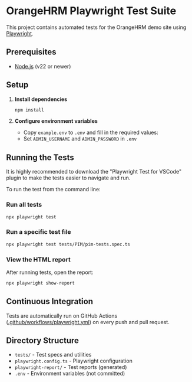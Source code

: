 # OrangeHRM Playwright Test Suite

This project contains automated tests for the OrangeHRM demo site using [Playwright](https://playwright.dev/).

## Prerequisites

- [Node.js](https://nodejs.org/) (v22 or newer)

## Setup


1. **Install dependencies**

   ```sh
   npm install
   ```

2. **Configure environment variables**

   - Copy `example.env` to `.env` and fill in the required values:
   - Set `ADMIN_USERNAME` and `ADMIN_PASSWORD` in `.env` 

## Running the Tests

It is highly recommended to download the "Playwright Test for VSCode" plugin to make the tests easier to navigate and run.

To run the test from the command line:
### Run all tests

```sh
npx playwright test
```

### Run a specific test file

```sh
npx playwright test tests/PIM/pim-tests.spec.ts
```
### View the HTML report

After running tests, open the report:

```sh
npx playwright show-report
```

## Continuous Integration

Tests are automatically run on GitHub Actions ([.github/workflows/playwright.yml](.github/workflows/playwright.yml)) on every push and pull request.

## Directory Structure

- `tests/` - Test specs and utilities
- `playwright.config.ts` - Playwright configuration
- `playwright-report/` - Test reports (generated)
- `.env` - Environment variables (not committed)
